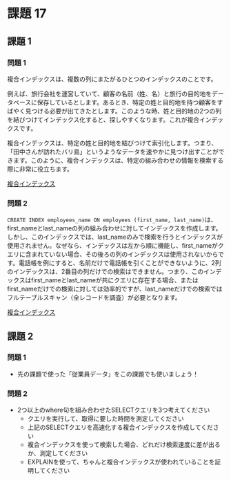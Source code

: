 # 課題 17

## 課題 1

### 問題 1

複合インデックスは、複数の列にまたがるひとつのインデックスのことです。

例えば、旅行会社を運営していて、顧客の名前（姓、名）と旅行の目的地をデータベースに保存しているとします。あるとき、特定の姓と目的地を持つ顧客をすばやく見つける必要が出てきたとします。このような時、姓と目的地の2つの列を結びつけてインデックス化すると、探しやすくなります。これが複合インデックスです。

複合インデックスは、特定の姓と目的地を結びつけて索引化します。つまり、「田中さんが訪れたバリ島」というようなデータを速やかに見つけ出すことができます。このように、複合インデックスは、特定の組み合わせの情報を検索する際に非常に役立ちます。

[複合インデックス](https://use-the-index-luke.com/ja/sql/where-clause/the-equals-operator/concatenated-keys)

### 問題 2

`CREATE INDEX employees_name ON employees (first_name, last_name)`は、first_nameとlast_nameの列の組み合わせに対してインデックスを作成します。しかし、このインデックスでは、last_nameのみで検索を行うとインデックスが使用されません。なぜなら、インデックスは左から順に機能し、first_nameがクエリに含まれていない場合、その後ろの列のインデックスは使用されないからです。電話帳を例にすると、名前だけで電話帳を引くことができないように、2列のインデックスは、2番目の列だけでの検索はできません。つまり、このインデックスはfirst_nameとlast_nameが共にクエリに存在する場合、またはfirst_nameだけでの検索に対しては効率的ですが、last_nameだけでの検索ではフルテーブルスキャン（全レコードを調査）が必要となります。


[複合インデックス](https://use-the-index-luke.com/ja/sql/where-clause/the-equals-operator/concatenated-keys)

## 課題 2

### 問題 1

- 先の課題で使った「従業員データ」をこの課題でも使いましょう！

### 問題 2
- 2つ以上のwhere句を組み合わせたSELECTクエリを3つ考えてください
    - クエリを実行して、取得に要した時間を測定してください
    - 上記のSELECTクエリを高速化する複合インデックスを作成してください
    - 複合インデックスを使って検索した場合、どれだけ検索速度に差が出るか、測定してください
    - EXPLAINを使って、ちゃんと複合インデックスが使われていることを証明してください